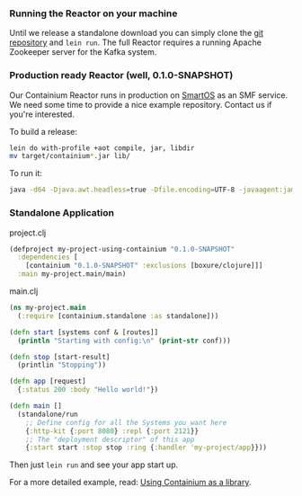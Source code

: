 ### Running the Reactor on your machine

Until we release a standalone download you can simply clone the [git repository](https://github.com/containium/containium) and `lein run`.
The full Reactor requires a running Apache Zookeeper server for the Kafka system.


### Production ready Reactor (well, 0.1.0-SNAPSHOT)

Our Containium Reactor runs in production on <a href="https://smartos.org">SmartOS</a> as an SMF service. We need some time to provide a nice example repository. Contact us if you're interested.

To build a release:

```bash
lein do with-profile +aot compile, jar, libdir
mv target/containium*.jar lib/
```

To run it:

```bash
java -d64 -Djava.awt.headless=true -Dfile.encoding=UTF-8 -javaagent:jamm-0.2.5.jar '-XX:OnOutOfMemoryError=kill -9 %p' -cp /var/lib/containium/config:lib/* -server containium.core
```

### Standalone Application

project.clj

```clj
(defproject my-project-using-containium "0.1.0-SNAPSHOT"
  :dependencies [
    [containium "0.1.0-SNAPSHOT" :exclusions [boxure/clojure]]]
  :main my-project.main/main)

```


main.clj

```clj
(ns my-project.main
  (:require [containium.standalone :as standalone]))

(defn start [systems conf & [routes]]
  (println "Starting with config:\n" (print-str conf)))

(defn stop [start-result]
  (printlin "Stopping"))

(defn app [request]
  {:status 200 :body "Hello world!"})

(defn main []
  (standalone/run
    ;; Define config for all the Systems you want here
    {:http-kit {:port 8080} :repl {:port 2121}}
    ;; The "deployment descriptor" of this app
    {:start start :stop stop :ring {:handler 'my-project/app}}))
```

Then just `lein run` and see your app start up.


For a more detailed example, read: [Using Containium as a library](https://github.com/containium/containium#using-containium-as-a-library).
